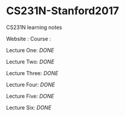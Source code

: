 # CS231N-Stanford2017
CS231N learning notes

Website : 
Course :

Lecture One: *DONE* 

Lecture Two: *DONE*

Lecture Three: *DONE*

Lecture Four: *DONE* 

Lecture Five: *DONE* 

Lecture Six: *DONE* 

